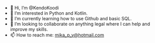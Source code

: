 - 👋 Hi, I’m @KendoKoodi
- 👀 I’m interested in Python and Kotlin.
- 🌱 I’m currently learning how to use Github and basic SQL.
- 💞️ I’m looking to collaborate on anything legal where I can help and improve my skills.
- 📫 How to reach me: mika_p_v@hotmail.com

<!---
KendoKoodi/KendoKoodi is a ✨ special ✨ repository because its `README.md` (this file) appears on your GitHub profile.
You can click the Preview link to take a look at your changes.
--->
